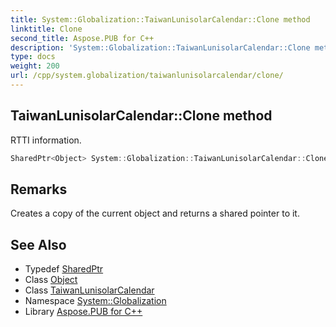 ```yaml
---
title: System::Globalization::TaiwanLunisolarCalendar::Clone method
linktitle: Clone
second_title: Aspose.PUB for C++
description: 'System::Globalization::TaiwanLunisolarCalendar::Clone method. RTTI information in C++.'
type: docs
weight: 200
url: /cpp/system.globalization/taiwanlunisolarcalendar/clone/
---
```

## TaiwanLunisolarCalendar::Clone method


RTTI information.

```cpp
SharedPtr<Object> System::Globalization::TaiwanLunisolarCalendar::Clone() override
```

## Remarks


Creates a copy of the current object and returns a shared pointer to it. 
## See Also

* Typedef [SharedPtr](../../../system/sharedptr/)
* Class [Object](../../../system/object/)
* Class [TaiwanLunisolarCalendar](../)
* Namespace [System::Globalization](../../)
* Library [Aspose.PUB for C++](../../../)
